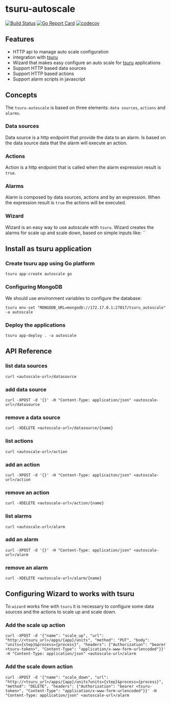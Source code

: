 # tsuru-autoscale

[![Build Status](https://travis-ci.org/tsuru/tsuru-autoscale.png?branch=master)](https://travis-ci.org/tsuru/tsuru-autoscale)
[![Go Report Card](https://goreportcard.com/badge/github.com/tsuru/tsuru-autoscale)](https://goreportcard.com/report/github.com/tsuru/tsuru-autoscale)
[![codecov](https://codecov.io/gh/tsuru/tsuru-autoscale/branch/master/graph/badge.svg)](https://codecov.io/gh/tsuru/tsuru-autoscale)

## Features

* HTTP api to manage auto scale configuration
* integration with [tsuru](https://tsuru.io)
* Wizard that makes easy configure an auto scale for [tsuru](https://tsuru.io)
applications
* Support HTTP based data sources
* Support HTTP based actions
* Support alarm scripts in javascript

## Concepts

The `tsuru-autoscale` is based on three elements: `data sources`, `actions` and `alarms`.

### Data sources

Data source is a http endpoint that provide the data to an alarm. Is based on the
data source data that the alarm will execute an action.

### Actions

Action is a http endpoint that is called when the alarm expression result is `true`.

### Alarms

Alarm is composed by data sources, actions and by an expression. When the expression result is `true` the actions will be executed.

### Wizard

Wizard is an easy way to use autoscale with `tsuru`. Wizard creates the alarms
for scale up and scale down, based on simple inputs like: ``

## Install as tsuru application

### Create tsuru app using Go platform

```
tsuru app-create autoscale go
```

### Configuring MongoDB

We should use environment variables to configure the database:

```
tsuru env-set "MONGODB_URL=mongodb://172.17.0.1:27017/tsuru_autoscale" -a autoscale
```

### Deploy the applications

```
tsuru app-deploy . -a autoscale
```

## API Reference

### list data sources

```
curl <autoscale-url>/datasource
```

### add data source

```
curl -XPOST -d '{}' -H "Content-Type: application/json" <autoscale-url>/datasource
```

### remove a data source

```
curl -XDELETE <autoscale-url>/datasource/{name}
```

### list actions

```
curl <autoscale-url>/action
```

### add an action

```
curl -XPOST -d '{}' -H "Content-Type: applicaiton/json" <autoscale-url>/action
```

### remove an action

```
curl -XDELETE <autoscale-url>/action/{name}
```

### list alarms

```
curl <autoscale-url>/alarm
```

### add an alarm

```
curl -XPOST -d '{}' -H "Content-Type: application/json" <autoscale-url>/alarm
```

### remove an alarm

```
curl -XDELETE <autoscale-url>/alarm/{name}
```

## Configuring Wizard to works with tsuru

To `wizard` works fine with `tsuru` it is necessary to configure some data sources
and the actions to scale up and scale down.

### Add the scale up action

```
curl -XPOST -d '{"name": "scale_up", "url": "http://<tsuru_url>/apps/{app}/units", "method": "PUT", "body": "units={step}&process={process}", "headers": {"Authorization": "bearer <tsuru-token>", "Content-Type": "application/x-www-form-urlencoded"}}' -H "Content-Type: application/json" <autoscale-url>/alarm
```

### Add the scale down action

```
curl -XPOST -d '{"name": "scale_down", "url": "http://<tsuru_url>/apps/{app}/units?units={step}&process={process}", "method": "DELETE", "headers": {"Authorization": "bearer <tsuru-token>", "Content-Type": "application/x-www-form-urlencoded"}}' -H "Content-Type: application/json" <autoscale-url>/alarm
```
